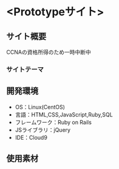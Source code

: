 # <Prototypeサイト>

## サイト概要
CCNAの資格所得のため一時中断中

### サイトテーマ


## 開発環境
- OS：Linux(CentOS)
- 言語：HTML,CSS,JavaScript,Ruby,SQL
- フレームワーク：Ruby on Rails
- JSライブラリ：jQuery
- IDE：Cloud9

## 使用素材
